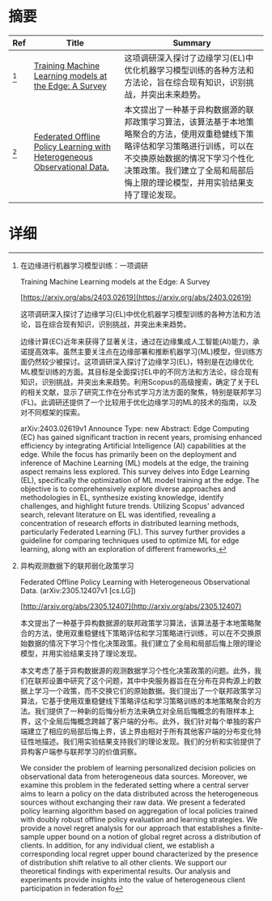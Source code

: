 # 摘要

| Ref | Title | Summary |
| --- | --- | --- |
| [^1] | [Training Machine Learning models at the Edge: A Survey](https://arxiv.org/abs/2403.02619) | 这项调研深入探讨了边缘学习(EL)中优化机器学习模型训练的各种方法和方法论，旨在综合现有知识，识别挑战，并突出未来趋势。 |
| [^2] | [Federated Offline Policy Learning with Heterogeneous Observational Data.](http://arxiv.org/abs/2305.12407) | 本文提出了一种基于异构数据源的联邦政策学习算法，该算法基于本地策略聚合的方法，使用双重稳健线下策略评估和学习策略进行训练，可以在不交换原始数据的情况下学习个性化决策政策。我们建立了全局和局部后悔上限的理论模型，并用实验结果支持了理论发现。 |

# 详细

[^1]: 在边缘进行机器学习模型训练：一项调研

    Training Machine Learning models at the Edge: A Survey

    [https://arxiv.org/abs/2403.02619](https://arxiv.org/abs/2403.02619)

    这项调研深入探讨了边缘学习(EL)中优化机器学习模型训练的各种方法和方法论，旨在综合现有知识，识别挑战，并突出未来趋势。

    

    边缘计算(EC)近年来获得了显著关注，通过在边缘集成人工智能(AI)能力，承诺提高效率。虽然主要关注点在边缘部署和推断机器学习(ML)模型，但训练方面仍然较少被探讨。这项调研深入探讨了边缘学习(EL)，特别是在边缘优化ML模型训练的方面。其目标是全面探讨EL中的不同方法和方法论，综合现有知识，识别挑战，并突出未来趋势。利用Scopus的高级搜索，确定了关于EL的相关文献，显示了研究工作在分布式学习方法方面的聚焦，特别是联邦学习(FL)。此调研还提供了一个比较用于优化边缘学习的ML的技术的指南，以及对不同框架的探索。

    arXiv:2403.02619v1 Announce Type: new  Abstract: Edge Computing (EC) has gained significant traction in recent years, promising enhanced efficiency by integrating Artificial Intelligence (AI) capabilities at the edge. While the focus has primarily been on the deployment and inference of Machine Learning (ML) models at the edge, the training aspect remains less explored. This survey delves into Edge Learning (EL), specifically the optimization of ML model training at the edge. The objective is to comprehensively explore diverse approaches and methodologies in EL, synthesize existing knowledge, identify challenges, and highlight future trends. Utilizing Scopus' advanced search, relevant literature on EL was identified, revealing a concentration of research efforts in distributed learning methods, particularly Federated Learning (FL). This survey further provides a guideline for comparing techniques used to optimize ML for edge learning, along with an exploration of different frameworks, 
    
[^2]: 异构观测数据下的联邦弱化政策学习

    Federated Offline Policy Learning with Heterogeneous Observational Data. (arXiv:2305.12407v1 [cs.LG])

    [http://arxiv.org/abs/2305.12407](http://arxiv.org/abs/2305.12407)

    本文提出了一种基于异构数据源的联邦政策学习算法，该算法基于本地策略聚合的方法，使用双重稳健线下策略评估和学习策略进行训练，可以在不交换原始数据的情况下学习个性化决策政策。我们建立了全局和局部后悔上限的理论模型，并用实验结果支持了理论发现。

    

    本文考虑了基于异构数据源的观测数据学习个性化决策政策的问题。此外，我们在联邦设置中研究了这个问题，其中中央服务器旨在在分布在异构源上的数据上学习一个政策，而不交换它们的原始数据。我们提出了一个联邦政策学习算法，它基于使用双重稳健线下策略评估和学习策略训练的本地策略聚合的方法。我们提供了一种新的后悔分析方法来确立对全局后悔概念的有限样本上界，这个全局后悔概念跨越了客户端的分布。此外，我们针对每个单独的客户端建立了相应的局部后悔上界，该上界由相对于所有其他客户端的分布变化特征性地描述。我们用实验结果支持我们的理论发现。我们的分析和实验提供了异构客户端参与联邦学习的价值洞察。

    We consider the problem of learning personalized decision policies on observational data from heterogeneous data sources. Moreover, we examine this problem in the federated setting where a central server aims to learn a policy on the data distributed across the heterogeneous sources without exchanging their raw data. We present a federated policy learning algorithm based on aggregation of local policies trained with doubly robust offline policy evaluation and learning strategies. We provide a novel regret analysis for our approach that establishes a finite-sample upper bound on a notion of global regret across a distribution of clients. In addition, for any individual client, we establish a corresponding local regret upper bound characterized by the presence of distribution shift relative to all other clients. We support our theoretical findings with experimental results. Our analysis and experiments provide insights into the value of heterogeneous client participation in federation fo
    

